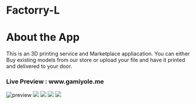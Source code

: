 # Factorry-L


<h1> About the App </h1>

 <p> This is an 3D printing service and Marketplace appliacation. You can either Buy existing models from our store or upload your file and have it printed and delivered to your door.
 </p>






 <h3> Live Preview :  www.gamiyole.me </h3>
 <img src="/public/gamiyole_1.jpg" alt="preview" />
 
   <img src="https://i.ibb.co/PtWLLn9/factory-l-scr1.jpg" />
  <img src="https://i.ibb.co/tQMcCXd/factory-l-scr2.jpg" />
   <img src="https://i.ibb.co/QCh15nq/factory-l-scr3.jpg" />
      <img src=https://i.ibb.co/C8dvqjZ/mobile-1.jpg" />

   









